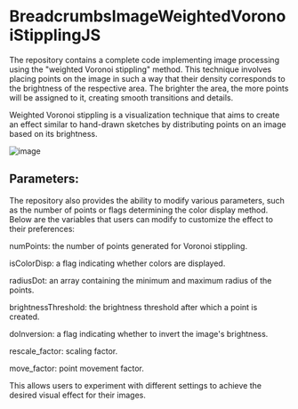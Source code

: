 # BreadcrumbsImageWeightedVoronoiStipplingJS

The repository contains a complete code implementing image processing using the "weighted Voronoi stippling" method. This technique involves placing points on the image in such a way that their density corresponds to the brightness of the respective area. The brighter the area, the more points will be assigned to it, creating smooth transitions and details.

Weighted Voronoi stippling is a visualization technique that aims to create an effect similar to hand-drawn sketches by distributing points on an image based on its brightness.

![image](https://github.com/kamil-janusz-kalinowski/ImageWeightedVoronoiStipplingJS/assets/143912944/d5a22b6f-e435-4732-8a2a-5f2e33168007)

## Parameters:
The repository also provides the ability to modify various parameters, such as the number of points or flags determining the color display method. Below are the variables that users can modify to customize the effect to their preferences:

numPoints: the number of points generated for Voronoi stippling.

isColorDisp: a flag indicating whether colors are displayed.

radiusDot: an array containing the minimum and maximum radius of the points.

brightnessThreshold: the brightness threshold after which a point is created.

doInversion: a flag indicating whether to invert the image's brightness.

rescale_factor: scaling factor.

move_factor: point movement factor.

This allows users to experiment with different settings to achieve the desired visual effect for their images.
